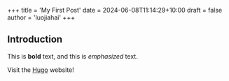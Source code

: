 +++
title = 'My First Post'
date = 2024-06-08T11:14:29+10:00
draft = false
author = 'luojiahai'
+++

## Introduction

This is **bold** text, and this is *emphasized* text.

Visit the [Hugo](https://gohugo.io) website!
